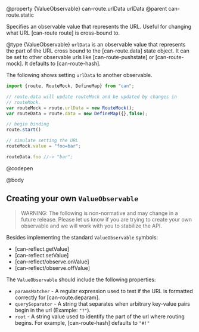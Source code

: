 @property {ValueObservable} can-route.urlData urlData
@parent can-route.static

Specifies an observable value that represents the URL. Useful for changing
what URL [can-route route] is cross-bound to.


@type {ValueObservable} `urlData` is an observable value that represents the part of the URL cross bound to the
[can-route.data] state object.  It can be set to other observable urls like [can-route-pushstate]
or [can-route-mock]. It defaults to [can-route-hash].

The following shows setting `urlData` to another observable.

```js
import {route, RouteMock, DefineMap} from "can";

// route.data will update routeMock and be updated by changes in
// routeMock.
var routeMock = route.urlData = new RouteMock();
var routeData = route.data = new DefineMap({},false);

// begin binding
route.start()

// simulate setting the URL
routeMock.value = "foo=bar";

routeData.foo //-> "bar";
```
@codepen






@body

## Creating your own `ValueObservable`

> WARNING: The following is non-normative and may change in a
> future release.  Please let us know if you are trying to create your own
> observable and we will work with you to stabilize the API.


Besides implementing the standard `ValueObservable` symbols:

- [can-reflect.getValue]
- [can-reflect.setValue]
- [can-reflect/observe.onValue]
- [can-reflect/observe.offValue]

The `ValueObservable` should include the following properties:

- `paramsMatcher` - A regular expression used to test if the URL is formatted correctly for [can-route.deparam].
- `querySeparator` - A string that separates when arbitrary key-value pairs begin in the url (Example: `"?"`).
- `root` - A string value used to identify the part of the url where routing begins.  For example, [can-route-hash] defaults to `"#!"`

